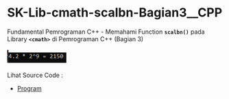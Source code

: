 # SK-Lib-cmath-scalbn-Bagian3__CPP
Fundamental Pemrograman C++ - Memahami Function <code><b>scalbn()</b></code> pada Library <code><b>&lt;cmath></b></code> di Pemrograman C++ (Bagian 3)<br><br>
<img src="https://github.com/RizkyKhapidsyah/SK-Lib-cmath-scalbn-Bagian3__CPP/blob/master/SK-Lib-cmath-scalbn-Bagian3__CPP/result/001.PNG"><br><br>
Lihat Source Code : <br>
- <a href="https://github.com/RizkyKhapidsyah/SK-Lib-cmath-scalbn-Bagian3__CPP/blob/master/SK-Lib-cmath-scalbn-Bagian3__CPP/Source.cpp">Program</a>
